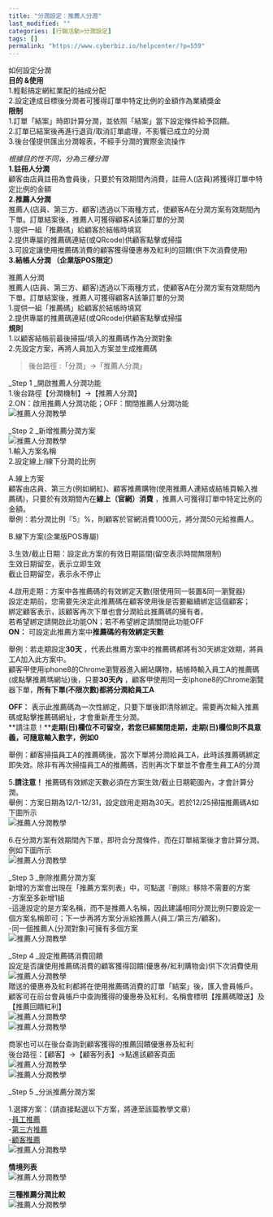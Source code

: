 ```yaml
---
title: "分潤設定：推薦人分潤"
last_modified: ""
categories: [行銷活動>分潤設定]
tags: []
permalink: "https://www.cyberbiz.io/helpcenter/?p=559"
---
```


如何設定分潤  
**目的 &使用**  
1.輕鬆搞定網紅業配的抽成分配  
2.設定達成目標後分潤者可獲得訂單中特定比例的金額作為業績獎金  
**限制**  
1.訂單「結案」時即計算分潤，並依照「結案」當下設定條件給予回饋。  
2.訂單已結案後再進行退貨/取消訂單處理，不影響已成立的分潤  
3.後台僅提供匯出分潤報表，不經手分潤的實際金流操作

_根據目的性不同，分為三種分潤_  
**1.註冊人分潤**  
顧客由店員註冊為會員後，只要於有效期間內消費，註冊人(店員)將獲得訂單中特定比例的金額  
**2.推薦人分潤**  
推薦人(店員、第三方、顧客)透過以下兩種方式，使顧客A在分潤方案有效期間內下單。訂單結案後，推薦人可獲得顧客A該筆訂單的分潤  
1.提供一組「推薦碼」給顧客於結帳時填寫  
2.提供專屬的推薦碼連結(或QRcode)供顧客點擊或掃描  
3.可設定讓使用推薦碼消費的顧客獲得優惠券及紅利的回饋(供下次消費使用)  
**3.結帳人分潤 （企業版POS限定）**  

推薦人分潤  
推薦人(店員、第三方、顧客)透過以下兩種方式，使顧客A在分潤方案有效期間內下單。訂單結案後，推薦人可獲得顧客A該筆訂單的分潤  
1.提供一組「推薦碼」給顧客於結帳時填寫  
2.提供專屬的推薦碼連結(或QRcode)供顧客點擊或掃描  
**規則**  
1.以顧客結帳前最後掃描/填入的推薦碼作為分潤對象  
2.先設定方案，再將人員加入方案並生成推薦碼  

> 後台路徑 :「分潤」→「推薦人分潤」

_Step 1  _開啟推薦人分潤功能  
1.後台路徑【分潤機制】→【推薦人分潤】  
2.ON：啟用推薦人分潤功能；OFF：關閉推薦人分潤功能  
![推薦人分潤教學](https://www.cyberbiz.co/helpcenter/wp-content/uploads/2019/09/推薦人分潤1.png)

_Step 2  _新增推薦分潤方案  
![推薦人分潤教學](https://www.cyberbiz.co/helpcenter/wp-content/uploads/2019/09/推薦人分潤2.png)  
1.輸入方案名稱  
2.設定線上/線下分潤的比例

A.線上方案  
顧客由店員、第三方(例如網紅)、顧客推薦購物(使用推薦人連結或結帳頁輸入推薦碼)，只要於有效期間內在**線上（官網）消費**
，推薦人可獲得訂單中特定比例的金額。  
舉例：若分潤比例『5』%，則顧客於官網消費1000元，將分潤50元給推薦人。

B.線下方案(企業版POS專屬)  

3.生效/截止日期：設定此方案的有效日期區間(留空表示時間無限制)  
生效日期留空，表示立即生效  
截止日期留空，表示永不停止

4.啟用走期：方案中各推薦碼的有效綁定天數(限使用同一裝置&同一瀏覽器)  
設定走期前，您需要先決定此推薦碼在顧客使用後是否要繼續綁定這個顧客；  
綁定顧客表示，該顧客再次下單也會分潤給此推薦碼的擁有者。  
若希望綁定請開啟此功能ON；若不希望綁定請關閉此功能OFF  
**ON：** 可設定此推薦方案中**推薦碼的有效綁定天數**

舉例：若走期設定**30天** ，代表此推薦方案中的推薦碼都將有30天綁定效期，將員工A加入此方案中。  
顧客甲使用iphone8的Chrome瀏覽器進入網站購物，結帳時輸入員工A的推薦碼(或點擊推薦瑪網址)後，只要**30天內**
，顧客甲使用同一支iphone8的Chrome瀏覽器下單，**所有下單(不限次數)都將分潤給員工A**

**OFF：** 表示此推薦碼為一次性綁定，只要下單後即清除綁定。需要再次輸入推薦碼或點擊推薦碼網址，才會重新產生分潤。  
**請注意！****走期(日)欄位不可留空，若您已經關閉走期，走期(日)欄位則不具意義，可隨意輸入數字，例如0**

舉例：顧客掃描員工A的推薦碼後，當次下單將分潤給員工A，此時該推薦碼綁定即失效。除非有再次掃描員工A的推薦碼，否則再次下單並不會產生員工A的分潤

5.**請注意！** 推薦碼有效綁定天數必須在方案生效/截止日期範圍內，才會計算分潤。  
舉例：方案日期為12/1-12/31，設定啟用走期為30天。若於12/25掃描推薦碼A如下圖所示  
![推薦人分潤教學](https://www.cyberbiz.co/helpcenter/wp-content/uploads/2019/09/推薦人分潤3.png)

6.在分潤方案有效期間內下單，即符合分潤條件，而在訂單結案後才會計算分潤。  
例如下圖所示  
![推薦人分潤教學](https://www.cyberbiz.co/helpcenter/wp-content/uploads/2019/09/推薦人分潤4.png)

_Step 3  _刪除推薦分潤方案  
新增的方案會出現在「推薦方案列表」中，可點選『刪除』移除不需要的方案  
-方案至多新增1組  
-這邊設定的是方案名稱，而不是推薦人名稱，因此建議相同分潤比例只要設定一個方案名稱即可；下一步再將方案分派給推薦人(員工/第三方/顧客)。  
-同一個推薦人(分潤對象)可擁有多個方案  
![推薦人分潤教學](https://www.cyberbiz.co/helpcenter/wp-content/uploads/2019/09/推薦人分潤5.png)

_Step 4  _設定推薦碼消費回饋  
設定是否讓使用推薦碼消費的顧客獲得回饋(優惠券/紅利購物金)供下次消費使用  
![推薦人分潤教學](https://www.cyberbiz.co/helpcenter/wp-content/uploads/2019/09/推薦人分潤6.png)  
贈送的優惠券及紅利都將在使用推薦碼消費的訂單「結案」後，匯入會員帳戶。  
顧客可在前台會員帳戶中查詢獲得的優惠券及紅利，名稱會標明【推薦碼贈送】及【推薦回饋紅利】  
![推薦人分潤教學](https://www.cyberbiz.co/helpcenter/wp-content/uploads/2019/09/推薦人分潤7.png)  
![推薦人分潤教學](https://www.cyberbiz.co/helpcenter/wp-content/uploads/2019/09/推薦人分潤8.png)

商家也可以在後台查詢到顧客獲得的推薦回饋優惠券及紅利  
後台路徑：【顧客】→【顧客列表】→點進該顧客頁面  
![推薦人分潤教學](https://www.cyberbiz.co/helpcenter/wp-content/uploads/2019/09/推薦人分潤9.png)  
![推薦人分潤教學](https://www.cyberbiz.co/helpcenter/wp-content/uploads/2019/09/推薦人分潤10.png)

_Step 5  _分派推薦分潤方案

1.選擇方案：（請直接點選以下方案，將連至該篇教學文章）  
-[員工推薦](https://www.cyberbiz.co/helpcenter/?p=608)  
-[第三方推薦](https://www.cyberbiz.co/helpcenter/?p=597)  
-[顧客推薦](https://www.cyberbiz.co/helpcenter/?p=579)  
![推薦人分潤教學](https://www.cyberbiz.co/helpcenter/wp-content/uploads/2019/09/推薦人分潤11.png)

**情境列表**  
![推薦人分潤教學](https://www.cyberbiz.co/helpcenter/wp-content/uploads/2019/09/推薦人分潤33.png)

**三種推薦分潤比較**  
![推薦人分潤教學](https://www.cyberbiz.co/helpcenter/wp-content/uploads/2019/09/推薦人分潤34.png)

